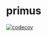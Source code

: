# primus

[![codecov](https://codecov.io/gh/raba-jp/primus/branch/master/graph/badge.svg?token=QgaBB8ridM)](https://codecov.io/gh/raba-jp/primus)
